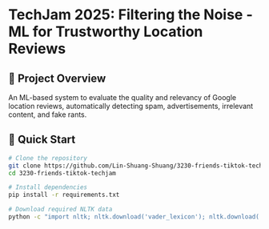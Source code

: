 # TechJam 2025: Filtering the Noise - ML for Trustworthy Location Reviews

## 🎯 Project Overview
An ML-based system to evaluate the quality and relevancy of Google location reviews, automatically detecting spam, advertisements, irrelevant content, and fake rants.

## 🚀 Quick Start
```bash
# Clone the repository
git clone https://github.com/Lin-Shuang-Shuang/3230-friends-tiktok-techjam.git
cd 3230-friends-tiktok-techjam

# Install dependencies
pip install -r requirements.txt

# Download required NLTK data
python -c "import nltk; nltk.download('vader_lexicon'); nltk.download('stopwords')"